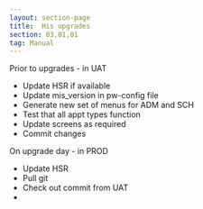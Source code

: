 ```yaml
---
layout: section-page
title:  His upgrades
section: 03,01,01
tag: Manual
---
```


Prior to upgrades - in UAT

- Update HSR if available
- Update mis_version in pw-config file
- Generate new set of menus for ADM and SCH
- Test that all appt types function
- Update screens as required
- Commit changes



On upgrade day - in PROD

* Update HSR
* Pull git
* Check out commit from UAT
* 